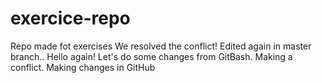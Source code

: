 # exercice-repo
Repo made fot exercises
We resolved the conflict!
Edited again in master branch..
Hello again!
Let's do some changes from GitBash.
Making a conflict.
Making changes in GitHub